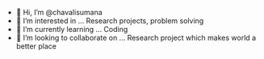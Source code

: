 - 👋 Hi, I’m @chavalisumana
- 👀 I’m interested in ... Research projects, problem solving
- 🌱 I’m currently learning ... Coding 
- 💞️ I’m looking to collaborate on ... Research project which makes world a better place


<!---
chavalisumana/chavalisumana is a ✨ special ✨ repository because its `README.md` (this file) appears on your GitHub profile.
You can click the Preview link to take a look at your changes.
--->

